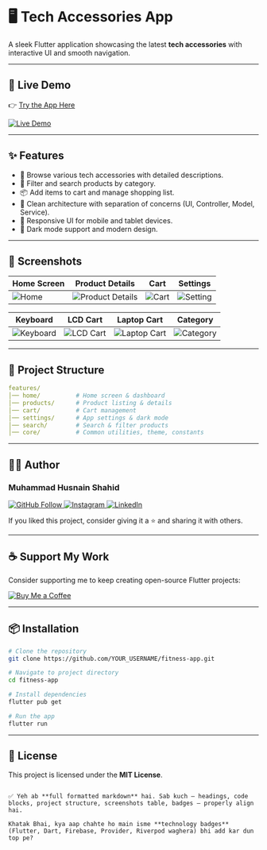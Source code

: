 
# 🖥️ Tech Accessories App

A sleek Flutter application showcasing the latest **tech accessories** with interactive UI and smooth navigation.

---

## 🔗 Live Demo  
👉 [Try the App Here](https://ecomerce-apps.web.app/)

<p align="left">
  <a href="https://ecomerce-apps.web.app/" target="_blank">
    <img src="https://img.shields.io/badge/Live%20Demo-Click%20Here-brightgreen?style=for-the-badge&logo=flutter" alt="Live Demo"/>
  </a>
</p>

---

## ✨ Features

- 🛒 Browse various tech accessories with detailed descriptions.  
- 🔁 Filter and search products by category.  
- 📦 Add items to cart and manage shopping list.  
- 🧪 Clean architecture with separation of concerns (UI, Controller, Model, Service).  
- 📱 Responsive UI for mobile and tablet devices.  
- 🎨 Dark mode support and modern design.  

---

## 📸 Screenshots

| Home Screen | Product Details | Cart | Settings |
|-------------|----------------|------|----------|
| ![Home](https://github.com/user-attachments/assets/8cbc495f-da50-465f-9754-79bef4331445) | ![Product Details](https://github.com/user-attachments/assets/8dd64827-bfe2-496e-adaa-5015c5ef6c6d) | ![Cart](https://github.com/user-attachments/assets/36181bdd-aae2-49c8-a63e-87e9ff0942d5) | ![Setting](https://github.com/user-attachments/assets/ae82cb4c-d57e-4846-ab08-9a907909ab61) |

| Keyboard | LCD Cart | Laptop Cart | Category |
|----------|----------|-------------|----------|
| ![Keyboard](https://github.com/user-attachments/assets/d4a6b787-663b-4c10-a2e9-53b67ffb9510) | ![LCD Cart](https://github.com/user-attachments/assets/d3a0efad-7537-4f73-a5c0-5a5044f7f8c5) | ![Laptop Cart](https://github.com/user-attachments/assets/021dd5bb-85ce-4a7a-b4da-acb79169e53b) | ![Category](https://github.com/user-attachments/assets/62ed7ead-1f2d-4e90-9109-59b14dc8f6c0) |

---

## 🧱 Project Structure

```yaml
features/
│── home/          # Home screen & dashboard
│── products/      # Product listing & details
│── cart/          # Cart management
│── settings/      # App settings & dark mode
│── search/        # Search & filter products
│── core/          # Common utilities, theme, constants
````

---

## 🧑‍💻 Author

### Muhammad Husnain Shahid

<p align="left">
  <a href="https://github.com/muhammadhusnainshahid">
    <img src="https://img.shields.io/badge/GitHub-Follow-blue?logo=github" alt="GitHub Follow"/>
  </a>
  <a href="https://www.instagram.com/the.husnainshahid">
    <img src="https://img.shields.io/badge/Instagram-Follow-e4405f?logo=instagram" alt="Instagram"/>
  </a>
  <a href="https://www.linkedin.com/in/muhammad-husnain-shahid-36b34b26b">
    <img src="https://img.shields.io/badge/LinkedIn-Connect-0077B5?logo=linkedin" alt="LinkedIn"/>
  </a>
</p>

If you liked this project, consider giving it a ⭐ and sharing it with others.

---

## ☕ Support My Work

Consider supporting me to keep creating open-source Flutter projects:

<p align="left">
  <a href="https://www.buymeacoffee.com/muhammadhusnainshahid" target="_blank">
    <img src="https://img.shields.io/badge/BuyMeACoffee-Support-FFDD00?logo=buymeacoffee" alt="Buy Me a Coffee"/>
  </a>
</p>

---

## 📦 Installation

```bash
# Clone the repository
git clone https://github.com/YOUR_USERNAME/fitness-app.git

# Navigate to project directory
cd fitness-app

# Install dependencies
flutter pub get

# Run the app
flutter run
```

---

## 📜 License

This project is licensed under the **MIT License**.

```

✅ Yeh ab **full formatted markdown** hai. Sab kuch — headings, code blocks, project structure, screenshots table, badges — properly align hai.  

Khatak Bhai, kya aap chahte ho main isme **technology badges** (Flutter, Dart, Firebase, Provider, Riverpod waghera) bhi add kar dun top pe?
```
